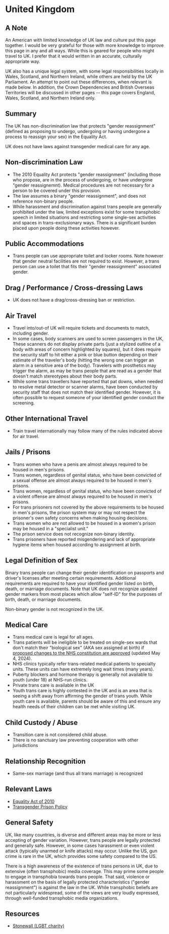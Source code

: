 # United Kingdom

## A Note

An American with limited knowledge of UK law and culture
put this page together. I would be very grateful for those with more
knowledge to improve this page in any and all ways.  While this is geared
for people who might travel to UK.  I prefer that it would
written in an accurate, culturally appropriate way.

UK also has a unique legal system, with some legal responsibilities
locally in Wales, Scotland, and Northern Ireland, while others are held
by the UK Parliament.  An attempt to point out these differences, when
relevant is made below.  In addition, the Crown Dependencies and British
Overseas Territories will be discussed in other pages -- this page
covers England, Wales, Scotland, and Northern Ireland only.

## Summary

The UK has non-discrimination law that protects "gender reassignment"
(defined as proposing to undergo, undergoing or having undergone a
process to reassign your sex) in the Equality Act.

UK does not have laws against transgender medical care for any age.

## Non-discrimination Law

 * The 2010 Equality Act protects "gender reassignment" (including those
   who propose, are in the process of undergoing, or have undergone
   "gender reassignemnt).  Medical procedures are not necessary for a
   person to be covered under this provision.
 * The law assumes a binary "gender reassignment", and does not
   reference non-binary people.
 * While harassment and discrimination against trans people are
   generally prohibited under the law, limited exceptions exist for
   some transphobic speech in limited situations and restricting
   some single-sex activities and spaces in trans-exclusionary ways. There
   is a significant burden placed upon people doing these activities however.

## Public Accommodations

 * Trans people can use appropriate toilet and locker rooms. Note
   however that gender neutral facilities are not required to exist.
   However, a trans person can use a toilet that fits their "gender
   reassignment" associated gender.

## Drag / Performance / Cross-dressing Laws

 * UK does not have a drag/cross-dressing ban or restriction.

## Air Travel

 * Travel into/out-of UK will require tickets and documents to
   match, including gender.
 * In some cases, body scanners are used to screen passengers in the UK,
   These scanners do not display private parts (just a stylized outline of a
   body with areas of concern highlighted by squares), but it does
   require the security staff to hit either a pink or blue button
   depending on their estimate of the traveler's body (hitting the wrong
   one can trigger an alarm in a sensitive area of the body). Travelers
   with prosthetics may trigger the alarm, as may be trans people that
   are read as a gender that doesn't match stereotypes about their body
   parts.
 * While some trans travellers have reported that pat downs, when needed
   to resolve metal detector or scanner alarms, have been conducted by
   security staff that does not match their identified gender. However,
   it is often possible to request someone of your identified gender
   conduct the screening.

## Other International Travel

 * Train travel internationally may follow many of the rules indicated
   above for air travel.

## Jails / Prisons

 * Trans women who have a penis are almost always required to be housed in
   men's prisons.
 * Trans women, regardless of genital status, who have been convicted of
   a sexual offense are almost always required to be housed in men's prisons.
 * Trans women, regardless of genital status, who have been convicted of
   a violent offense are almost always required to be housed in men's prisons.
 * For trans prisoners not covered by the above requirements to be
   housed in men's prisons, the prison system may or may not respect the
   prisoner's own safety concerns when making housing decisions.
 * Trans women who are not allowed to be housed in a women's prison may
   be housed in a "specialist unit."
 * The prison service does not recognize non-binary identity.
 * Trans prisoners have reported misgendering and lack of appropriate
   hygiene items when housed according to assignment at birth.

## Legal Definition of Sex

Binary trans people can change their gender identification on passports and
driver's licenses after meeting certain requirements. Additional
requirements are required to have your identified gender listed on
birth, death, or marriage documents. Note that UK does not recognize
updated gender markers from most places which allow "self-ID" for the
purposes of birth, death, or marriage documents.

Non-binary gender is not recognized in the UK.

## Medical Care

 * Trans medical care is legal for all ages.
 * Trans patients will be ineligible to be treated on single-sex wards
   that don't match their "biological sex" (AKA sex assigned at birth)
   if [proposed changes to the NHS constitution are
   approved](https://www.bbc.com/news/health-68923861) (updated May 4,
   2024).
 * NHS clinics typically refer trans-related medical patients to
   specialty units. These units can have extremely long wait times (many
   years).
 * Puberty blockers and hormone therapy is generally not available to
   youth (under 18) at NHS-run clinics.
 * Private trans care is available in the UK
 * Youth trans care is highly contested in the UK and is an area that is
   seeing a shift away from affirming the gender of trans youth. While
   youth care is available, parents should be aware of this and ensure
   any health needs of their children can be met while visiting UK.

## Child Custody / Abuse

 * Transition care is not considered child abuse.
 * There is no sanctuary law preventing cooperation with other jurisdictions
 
## Relationship Recognition

 * Same-sex marriage (and thus all trans marriage) is recognized

## Relevant Laws

 * [Equality Act of
   2010](https://www.legislation.gov.uk/ukpga/2010/15/contents)
 * [Transgender Prison
   Policy](https://www.gov.uk/government/news/new-transgender-prisoner-policy-comes-into-force)

## General Safety

UK, like many countries, is diverse and different areas may be more or
less accepting of gender variation. However, trans people are legally
protected and generally safe. However, in some cases harassment or even
violent attack (typically unarmed or knife attacks) may occur.  Unlike the
US, gun crime is rare in the UK, which provides some safety compared to the
US.

There is a high awareness of the existence of trans persons in UK, due
to extensive (often transphobic) media coverage. This may prime some
people to engage in transphobia towards trans people. That said,
violence or harassment on the basis of legally protected characteristics
("gender reassignment") is against the law in the UK.  While transphobic
beliefs are not particularly widespread, some of the views are very
loudly expressed, through well-funded transphobic media organizations.

## Resources

 * [Stonewall (LGBT charity)](https://stonewall.org.uk/)
